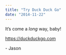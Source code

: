 ```yaml
---
title: "Try Duck Duck Go"
date: "2014-11-22"
---
```


<div class="content">
<p>It’s come a <em>long</em> way, baby!</p>
<p><a href="https://duckduckgo.com" target="_blank"> https://duckduckgo.com </a></p>
<p>- Jason</p>
</div>
